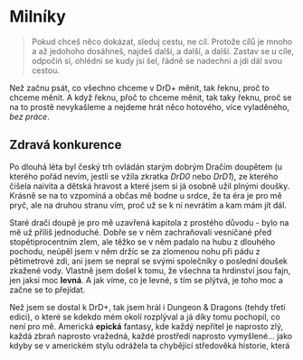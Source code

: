 # Milníky

> Pokud chceš něco dokázat, sleduj cestu, ne cíl. Protože cílů je mnoho a až jedohoho dosáhneš, najdeš další, a další, a další. Zastav se u cíle, odpočiń si, ohlédni se kudy jsi šel, řádně se nadechni a jdi dál svou cestou.

Než začnu psát, co všechno chceme v DrD+ měnit, tak řeknu, proč to chceme měnit. A když řeknu, přoč to chceme měnit, tak taky řeknu, proč se na to prostě nevykašleme a nejdeme hrát něco hotového, více vyladěného, *bez práce*.

## Zdravá konkurence
Po dlouhá léta byl český trh ovládán starým dobrým Dračím doupětem (u kterého pořád nevím, jestli se vžila zkratka *DrD0* nebo *DrD1*), ze kterého čišela naivita a dětská hravost a které jsem si já osobně užil plnými doušky. Krásně se na to vzpomíná a občas mě bodne u srdce, že ta éra je pro mě pryč, ale na druhou stranu vím, proč už se k ní nevrátím a kam mám jít dál.

Staré dračí doupě je pro mě uzavřená kapitola z prostého důvodu - bylo na mě
 už příliš jednoduché. Dobře se v něm zachraňovali vesničané před stopětiprocentním zlem, ale těžko se v něm padalo na hubu z dlouhého pochodu, neúpěl jsem v něm držíc se za zlomenou nohu při pádu z pětimetrové zdi, ani jsem se nepral se svými společníky o poslední doušek zkažené vody. Vlastně jsem došel k tomu, že všechna ta hrdinství jsou fajn, jen jaksi moc **levná**. A jak víme, co je levné, s tím se plýtvá, je toho moc a začne se to přejídat.
 
 Než jsem se dostal k DrD+, tak jsem hrál i Dungeon & Dragons (tehdy třetí edici), o které se kdekdo mém okolí rozplýval a já díky tomu pochopil, co není pro mě. Americká **epická** fantasy, kde každý nepřítel je naprosto zlý, každá zbraň naprosto vražedná, každé prostředí naprosto vymyšlené... jako kdyby se v americkém stylu odrážela ta chybějící středověká historie, která 